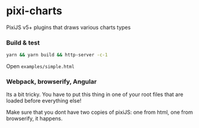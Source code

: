 # pixi-charts
PixiJS v5+ plugins that draws various charts types

### Build & test

```bash
yarn && yarn build && http-server -c-1
```

Open `examples/simple.html`

### Webpack, browserify, Angular

Its a bit tricky. You have to put this thing in one of your root files that are loaded before everything else!

Make sure that you dont have two copies of pixiJS: one from html, one from browserify, it happens. 
